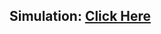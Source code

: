 ## Simulation: [Click Here](https://drive.google.com/file/d/1ah5Dk-fbaQ5cvXPuKXzInqLxPrAYzt6X/view)
